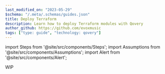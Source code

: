 ```yaml
---
last_modified_on: "2023-05-29"
$schema: "/.meta/.schemas/guides.json"
title: Deploy Terraform
description: Learn how to deploy Terraform modules with Qovery
author_github: https://github.com/evoxmusic
tags: ["type: guide", "technology: qovery"]
---
```

import Steps from '@site/src/components/Steps';
import Assumptions from '@site/src/components/Assumptions';
import Alert from '@site/src/components/Alert';

<Alert type="warning">
 WIP
</Alert>



